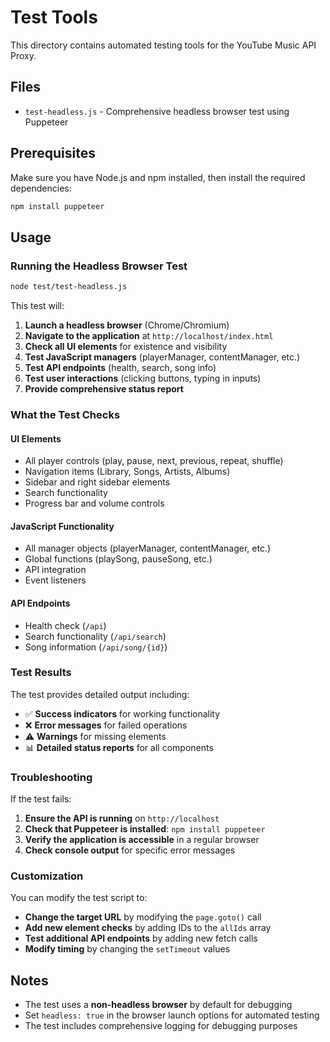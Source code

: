 # Test Tools

This directory contains automated testing tools for the YouTube Music API Proxy.

## Files

- `test-headless.js` - Comprehensive headless browser test using Puppeteer

## Prerequisites

Make sure you have Node.js and npm installed, then install the required dependencies:

```bash
npm install puppeteer
```

## Usage

### Running the Headless Browser Test

```bash
node test/test-headless.js
```

This test will:

1. **Launch a headless browser** (Chrome/Chromium)
2. **Navigate to the application** at `http://localhost/index.html`
3. **Check all UI elements** for existence and visibility
4. **Test JavaScript managers** (playerManager, contentManager, etc.)
5. **Test API endpoints** (health, search, song info)
6. **Test user interactions** (clicking buttons, typing in inputs)
7. **Provide comprehensive status report**

### What the Test Checks

#### UI Elements
- All player controls (play, pause, next, previous, repeat, shuffle)
- Navigation items (Library, Songs, Artists, Albums)
- Sidebar and right sidebar elements
- Search functionality
- Progress bar and volume controls

#### JavaScript Functionality
- All manager objects (playerManager, contentManager, etc.)
- Global functions (playSong, pauseSong, etc.)
- API integration
- Event listeners

#### API Endpoints
- Health check (`/api`)
- Search functionality (`/api/search`)
- Song information (`/api/song/{id}`)

### Test Results

The test provides detailed output including:

- ✅ **Success indicators** for working functionality
- ❌ **Error messages** for failed operations
- ⚠️ **Warnings** for missing elements
- 📊 **Detailed status reports** for all components

### Troubleshooting

If the test fails:

1. **Ensure the API is running** on `http://localhost`
2. **Check that Puppeteer is installed**: `npm install puppeteer`
3. **Verify the application is accessible** in a regular browser
4. **Check console output** for specific error messages

### Customization

You can modify the test script to:

- **Change the target URL** by modifying the `page.goto()` call
- **Add new element checks** by adding IDs to the `allIds` array
- **Test additional API endpoints** by adding new fetch calls
- **Modify timing** by changing the `setTimeout` values

## Notes

- The test uses a **non-headless browser** by default for debugging
- Set `headless: true` in the browser launch options for automated testing
- The test includes comprehensive logging for debugging purposes

